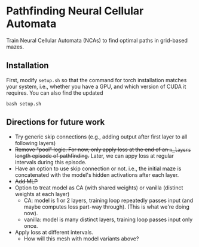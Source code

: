 # Pathfinding Neural Cellular Automata

Train Neural Cellular Automata (NCAs) to find optimal paths in grid-based mazes.

## Installation

First, modify `setup.sh` so that the command for torch installation matches your system, i.e., whether you have a GPU, 
and which version of CUDA it requires. You can also find the updated 
```
bash setup.sh
```

## Directions for future work
- Try generic skip connections (e.g., adding output after first layer to all following layers)
- ~~Remove "pool" logic. For now, only apply loss at the end of an `n_layers` length episode of pathfinding.~~ Later, we can appy loss at regular intervals during this episode.
- Have an option to use skip connection or not. i.e., the initial maze is concatenated with the model's hidden activations after each layer.
- ~~Add MLP~~
- Option to treat model as CA (with shared weights) or vanilla (distinct weights at each layer)
    - CA: model is 1 or 2 layers, training loop repeatedly passes input (and maybe computes loss part-way through). (This is what we're doing now).
    - vanilla: model is many distinct layers, training loop passes input only once.
- Apply loss at different intervals.
    - How will this mesh with model variants above?